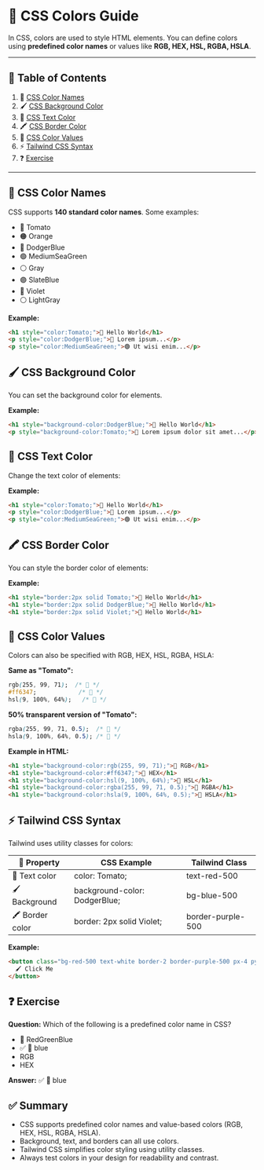 # 🎨 CSS Colors Guide

In CSS, colors are used to style HTML elements. You can define colors using **predefined color names** or values like **RGB, HEX, HSL, RGBA, HSLA**.

---

## 📌 Table of Contents

1. 🎨 [CSS Color Names](#css-color-names)
2. 🖌️ [CSS Background Color](#css-background-color)
3. 📝 [CSS Text Color](#css-text-color)
4. 🖍️ [CSS Border Color](#css-border-color)
5. 🌈 [CSS Color Values](#css-color-values)
6. ⚡ [Tailwind CSS Syntax](#tailwind-css-syntax)
7. ❓ [Exercise](#exercise)

---

## 🎨 CSS Color Names

CSS supports **140 standard color names**. Some examples:

* 🍅 Tomato
* 🟠 Orange
* 🔵 DodgerBlue
* 🟢 MediumSeaGreen
* ⚪ Gray
* 🟣 SlateBlue
* 💜 Violet
* ⚪ LightGray

**Example:**

```html
<h1 style="color:Tomato;">🍅 Hello World</h1>
<p style="color:DodgerBlue;">🔵 Lorem ipsum...</p>
<p style="color:MediumSeaGreen;">🟢 Ut wisi enim...</p>
```

## 🖌️ CSS Background Color

You can set the background color for elements.

**Example:**

```html
<h1 style="background-color:DodgerBlue;">🔵 Hello World</h1>
<p style="background-color:Tomato;">🍅 Lorem ipsum dolor sit amet...</p>
```

## 📝 CSS Text Color

Change the text color of elements:

**Example:**

```html
<h1 style="color:Tomato;">🍅 Hello World</h1>
<p style="color:DodgerBlue;">🔵 Lorem ipsum...</p>
<p style="color:MediumSeaGreen;">🟢 Ut wisi enim...</p>
```

## 🖍️ CSS Border Color

You can style the border color of elements:

**Example:**

```html
<h1 style="border:2px solid Tomato;">🍅 Hello World</h1>
<h1 style="border:2px solid DodgerBlue;">🔵 Hello World</h1>
<h1 style="border:2px solid Violet;">💜 Hello World</h1>
```

## 🌈 CSS Color Values

Colors can also be specified with RGB, HEX, HSL, RGBA, HSLA:

**Same as "Tomato":**

```css
rgb(255, 99, 71);  /* 🍅 */
#ff6347;            /* 🍅 */
hsl(9, 100%, 64%);   /* 🍅 */
```

**50% transparent version of "Tomato":**

```css
rgba(255, 99, 71, 0.5);  /* 🍅 */
hsla(9, 100%, 64%, 0.5); /* 🍅 */
```

**Example in HTML:**

```html
<h1 style="background-color:rgb(255, 99, 71);">🍅 RGB</h1>
<h1 style="background-color:#ff6347;">🍅 HEX</h1>
<h1 style="background-color:hsl(9, 100%, 64%);">🍅 HSL</h1>
<h1 style="background-color:rgba(255, 99, 71, 0.5);">🍅 RGBA</h1>
<h1 style="background-color:hsla(9, 100%, 64%, 0.5);">🍅 HSLA</h1>
```

## ⚡ Tailwind CSS Syntax

Tailwind uses utility classes for colors:

| 🔹 Property      | CSS Example                   | Tailwind Class    |
| ---------------- | ----------------------------- | ----------------- |
| 📝 Text color    | color: Tomato;                | text-red-500      |
| 🖌️ Background   | background-color: DodgerBlue; | bg-blue-500       |
| 🖍️ Border color | border: 2px solid Violet;     | border-purple-500 |

**Example:**

```html
<button class="bg-red-500 text-white border-2 border-purple-500 px-4 py-2 rounded">
  🖌️ Click Me
</button>
```

## ❓ Exercise

**Question:** Which of the following is a predefined color name in CSS?

* 🔴 RedGreenBlue
* ✅ 🔵 blue
* RGB
* HEX

**Answer:** ✅ 🔵 blue

## ✅ Summary

* CSS supports predefined color names and value-based colors (RGB, HEX, HSL, RGBA, HSLA).
* Background, text, and borders can all use colors.
* Tailwind CSS simplifies color styling using utility classes.
* Always test colors in your design for readability and contrast.
